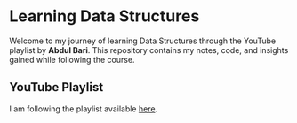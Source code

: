# Learning Data Structures

Welcome to my journey of learning Data Structures through the YouTube playlist by **Abdul Bari**. This repository contains my notes, code, and insights gained while following the course.

## YouTube Playlist

I am following the playlist available [here](https://www.youtube.com/playlist?list=PL43pGnjiVwgS5njI0HMGnqSH18tSSuLz_).



